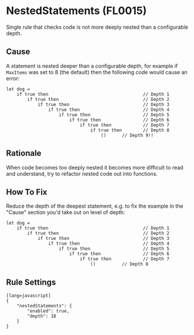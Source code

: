 # NestedStatements (FL0015)

Single rule that checks code is not more deeply nested than a configurable depth.

## Cause

A statement is nested deeper than a configurable depth, for example if `MaxItems` was set to 8 (the default) then the following code would cause an error:

    let dog =
		if true then 									// Depth 1
			if true then								// Depth 2
				if true then							// Depth 3
					if true then						// Depth 4
						if true then					// Depth 5
							if true then				// Depth 6
								if true then			// Depth 7
									if true then		// Depth 8
										()		// Depth 9!!

## Rationale

When code becomes too deeply nested it becomes more difficult to read and understand, try to refactor nested code out into functions. 

## How To Fix

Reduce the depth of the deepest statement, e.g. to fix the example in the "Cause" section you'd take out on level of depth:

    let dog =
		if true then 									// Depth 1
			if true then								// Depth 2
				if true then							// Depth 3
					if true then						// Depth 4
						if true then					// Depth 5
							if true then				// Depth 6
								if true then			// Depth 7
									()			// Depth 8

## Rule Settings

	[lang=javascript]
    {
        "nestedStatements": { 
            "enabled": true,
            "depth": 18
        }
    }